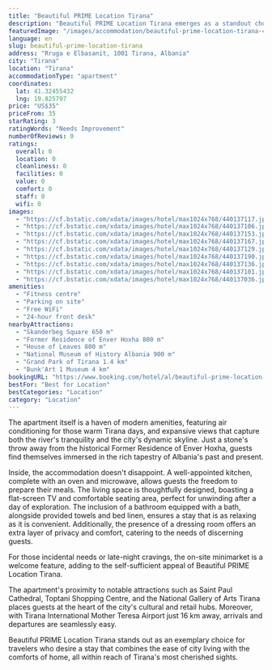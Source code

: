 ```yaml
---
title: "Beautiful PRIME Location Tirana"
description: "Beautiful PRIME Location Tirana emerges as a standout choice for travelers seeking the perfect blend of convenience and comfort in Albania's vibrant capital."
featuredImage: "/images/accommodation/beautiful-prime-location-tirana-440137117.jpg"
language: en
slug: beautiful-prime-location-tirana
address: "Rruga e Elbasanit, 1001 Tirana, Albania"
city: "Tirana"
location: "Tirana"
accommodationType: "apartment"
coordinates:
  lat: 41.32455432
  lng: 19.825797
price: "US$35"
priceFrom: 35
starRating: 3
ratingWords: "Needs Improvement"
numberOfReviews: 0
ratings:
  overall: 0
  location: 0
  cleanliness: 0
  facilities: 0
  value: 0
  comfort: 0
  staff: 0
  wifi: 0
images:
  - "https://cf.bstatic.com/xdata/images/hotel/max1024x768/440137117.jpg?k=f280a70063fede3dd795a35c5f984d995307476d5b363d828b3ec664ddc21380&o=&hp=1"
  - "https://cf.bstatic.com/xdata/images/hotel/max1024x768/440137106.jpg?k=b3aae6e14f2dfe35cf83ba7a55d67b6c4d1e9ded2db780b75cba63d9b7aec2e4&o=&hp=1"
  - "https://cf.bstatic.com/xdata/images/hotel/max1024x768/440137153.jpg?k=597b29442d45856f8108283c39bc226e368e6782d152a8b4f09f09b663e0d929&o=&hp=1"
  - "https://cf.bstatic.com/xdata/images/hotel/max1024x768/440137167.jpg?k=60738fa594fd5837429b436eb01aa4e11e47a6bbd1fa8a017e7fe01bc6435074&o=&hp=1"
  - "https://cf.bstatic.com/xdata/images/hotel/max1024x768/440137129.jpg?k=0b85388647a83a21796c3c85698b791d9ca6fcf0845a3819df4ac5c65da2ffc0&o=&hp=1"
  - "https://cf.bstatic.com/xdata/images/hotel/max1024x768/440137190.jpg?k=612fc37746df6466e571b60daed8e27adb721a26fef6cb334037d544a87b5773&o=&hp=1"
  - "https://cf.bstatic.com/xdata/images/hotel/max1024x768/440137136.jpg?k=8220b2e77a0395fb53dea45ebe4ba7811ed32855183dc2248275c3545e4a1725&o=&hp=1"
  - "https://cf.bstatic.com/xdata/images/hotel/max1024x768/440137101.jpg?k=b10d3a98e2bd7385f7c0506da7fa061b01331c43c329f56d6d23ac0fd3ba4c2d&o=&hp=1"
  - "https://cf.bstatic.com/xdata/images/hotel/max1024x768/440137036.jpg?k=4eeb273b00fee2b5903ed21d42cb5803eb704cce30c3913ecb572d0196e2aa56&o=&hp=1"
amenities:
  - "Fitness centre"
  - "Parking on site"
  - "Free WiFi"
  - "24-hour front desk"
nearbyAttractions:
  - "Skanderbeg Square 650 m"
  - "Former Residence of Enver Hoxha 800 m"
  - "House of Leaves 800 m"
  - "National Museum of History Albania 900 m"
  - "Grand Park of Tirana 1.4 km"
  - "Bunk'Art 1 Museum 4 km"
bookingURL: "https://www.booking.com/hotel/al/beautiful-prime-location-tirana.en-gb.html?aid=8035640"
bestFor: "Best for Location"
bestCategories: "Location"
category: "Location"
---
```


The apartment itself is a haven of modern amenities, featuring air conditioning for those warm Tirana days, and expansive views that capture both the river's tranquility and the city's dynamic skyline. Just a stone's throw away from the historical Former Residence of Enver Hoxha, guests find themselves immersed in the rich tapestry of Albania's past and present.

Inside, the accommodation doesn't disappoint. A well-appointed kitchen, complete with an oven and microwave, allows guests the freedom to prepare their meals. The living space is thoughtfully designed, boasting a flat-screen TV and comfortable seating area, perfect for unwinding after a day of exploration. The inclusion of a bathroom equipped with a bath, alongside provided towels and bed linen, ensures a stay that is as relaxing as it is convenient. Additionally, the presence of a dressing room offers an extra layer of privacy and comfort, catering to the needs of discerning guests.

For those incidental needs or late-night cravings, the on-site minimarket is a welcome feature, adding to the self-sufficient appeal of Beautiful PRIME Location Tirana. 

The apartment's proximity to notable attractions such as Saint Paul Cathedral, Toptani Shopping Centre, and the National Gallery of Arts Tirana places guests at the heart of the city's cultural and retail hubs. Moreover, with Tirana International Mother Teresa Airport just 16 km away, arrivals and departures are seamlessly easy.

Beautiful PRIME Location Tirana stands out as an exemplary choice for travelers who desire a stay that combines the ease of city living with the comforts of home, all within reach of Tirana's most cherished sights.